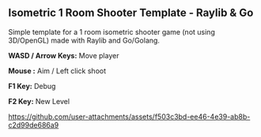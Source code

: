 ## Isometric 1 Room Shooter Template - Raylib & Go

Simple template for a 1 room isometric shooter game (not using 3D/OpenGL) made with Raylib and Go/Golang. 

**WASD / Arrow Keys:** Move player

**Mouse :** Aim / Left click shoot

**F1 Key:** Debug

**F2 Key:** New Level

https://github.com/user-attachments/assets/f503c3bd-ee46-4e39-ab8b-c2d99de686a9


